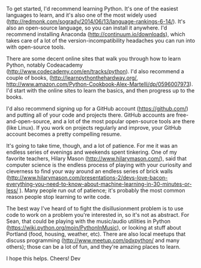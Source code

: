 To get started, I'd recommend learning Python. It's one of the easiest languages to learn, and it's also one of the most widely used (http://redmonk.com/sogrady/2014/06/13/language-rankings-6-14/). It's also an open-source language, so you can install it anywhere. I'd recommend installing Anaconda (http://continuum.io/downloads), which takes care of a lot of the version-incompatibility headaches you can run into with open-source tools. 

There are some decent online sites that walk you through how to learn Python, notably Codeacademy (http://www.codecademy.com/en/tracks/python). I'd also recommend a couple of books, (http://learnpythonthehardway.org/, http://www.amazon.com/Python-Cookbook-Alex-Martelli/dp/0596007973). I'd start with the online sites to learn the basics, and then progress up to the books.

I'd also recommend signing up for a GitHub account (https://github.com/) and putting all of your code and projects there. GitHub accounts are free-and-open-source, and a lot of the most popular open-source tools are there (like Linux). If you work on projects regularly and improve, your GitHub account becomes a pretty compelling resume. 

It's going to take time, though, and a lot of patience. For me it was an endless series of evenings and weekends spent tinkering. One of my favorite teachers, Hilary Mason (http://www.hilarymason.com/), said that computer science is the endless process of playing with your curiosity and cleverness to find your way around an endless series of brick walls (http://www.hilarymason.com/presentations-2/devs-love-bacon-everything-you-need-to-know-about-machine-learning-in-30-minutes-or-less/ ). Many people run out of patience; it's probably the most common reason people stop learning to write code.

The best way I've heard of to fight the disillusionment problem is to use code to work on a problem you're interested in, so it's not as abstract. For Sean, that could be playing with the music/audio utilities in Python (https://wiki.python.org/moin/PythonInMusic), or looking at stuff about Portland (food, housing, weather, etc). There are also local meetups that discuss programming (http://www.meetup.com/pdxpython/ and many others); those can be a lot of fun, and they're amazing places to learn.

I hope this helps.
Cheers!
Dev